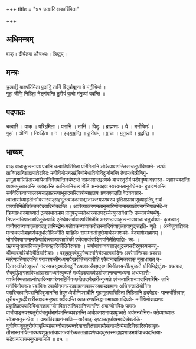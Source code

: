 +++
title = "४५ चत्वारि वाक्परिमिता"

+++
## अधिमन्त्रम्
वाक्। दीर्घतमा औचथ्यः। त्रिष्टुप्।

## मन्त्रः
च॒त्वारि॒ वाक्परि॑मिता प॒दानि॒ तानि॑ विदुर्ब्राह्म॒णा ये म॑नी॒षिणः॑ ।  
गुहा॒ त्रीणि॒ निहि॑ता॒ नेङ्ग॑यन्ति तु॒रीयं॑ वा॒चो म॑नु॒ष्या॑ वदन्ति ॥

## पदपाठः
च॒त्वारि॑ । वाक् । परि॑ऽमिता । प॒दानि॑ । तानि॑ । वि॒दुः॒ । ब्रा॒ह्म॒णाः । ये । म॒नी॒षिणः॑ ।  
गुहा॑ । त्रीणि॑ । निऽहि॑ता । न । इ॒ङ्ग॒य॒न्ति॒ । तु॒रीय॑म् । वा॒चः । म॒नु॒ष्याः॑ । व॒द॒न्ति॒ ॥

## भाष्यम्
वाक् वाचःक्रुत्स्नायाः पदानि चत्वारिपरिमिता परिमितानि लोकेयावागस्तिसाचतुर्धाविभक्ते- त्यर्थः तानिपदानिब्राह्मणावेदविदः मनीषिणोमनसईषिणोमेधाविनोविदुर्जानन्ति तेषांमध्येत्रीणिगु- हागुहायान्निहितास्थापितानिर्नेगयन्तिनचेष्टन्ते नप्रकाशन्तइत्यर्थः वाचस्तुरीयं पदंमनुष्याअज्ञास्त- ज्ज्ञाश्चवदन्ति व्यक्तमुच्चारयन्ति व्यवहरन्ति कानितानिचत्वारीति अन्त्रबहवः स्वस्वमतानुरोधेनब- हुधावर्णयन्ति सर्ववैदिकवाग्जालस्यसङ्ग्रहरूपाभूरादयस्तिस्रोव्याहृतयः प्रणवएकइति वेदत्रयसार- त्वात्तासांव्याहृतीनमेवसारसङ्ग्रहभूतत्वादकाराद्यात्मकस्यप्रणवस्य इतिसप्रणवासुव्याहृतिषु सर्वा- वाक्परिमितेतिकेचनवेदवादिनोवदन्ति । अपरेव्याकरणमतानुसारिणोनामाख्यातोपसर्गनिपातभेदे-न क्रियाप्रधानमाख्यातं द्रव्यप्रधानन्नाम प्रागुपसृज्यतेआख्यातपदस्येत्युपसर्गःप्रादिः उच्चावचेष्वर्थेषु- निपतनान्निपातःअपितुचेत्यादिः एतेष्वेवसर्वावाक्परिमितेति अखण्डायाःकृत्स्नायावाचः चतुर्धाव्या- कृतत्वात् वाग्वैपराच्यव्याकृतावदत् तामिन्द्रोमध्यतोवक्रम्यव्याकरोत्तस्मादियंव्याकृतावागुद्यतइति- श्रुतेः । अन्येतुयाज्ञिकाः मन्त्रःकल्पोब्राह्मणंचतुर्धालौकिकीति याज्ञिकैः समाम्नातोनुष्ठेयार्थप्रकाशको- वेदभागोब्राह्मणम् । भोगविषयागामानयेत्यादिरूपाव्यावहारिकी एष्वेवसर्वावाङ्गियमितेतियाज्ञि- काः । ऋग्यजुःसामानिचतुर्थीव्यावहारिकीतिनैरुक्ताः । सर्पाणांवाग्वयसाङ्क्षुद्रस्यसरीस्रुपस्यचचतु- र्थीव्यावहारिकीत्यैतिहासिकाः । पशुषुतूणवेषुम्रुगेष्वात्मनिचेत्यात्मवादिनः अपरेमान्त्रिकाः प्रकारा- न्तरेणप्रतिपादयन्ति परापश्यन्तीमध्यमावैखरीतिचत्वारीति एकैवनादात्मिकावाक् मूलाधारात् उ- दितासतीपरेत्युच्यते नदस्यचसूक्ष्मत्वेनदुर्निरूपत्वात्सैवहृदयगामिनीपश्यन्तीत्युच्यते योगिभिर्द्रष्टुंश- क्यत्वात् सैवबुद्धिङ्गताविवक्षांप्राप्तामध्यमेत्युच्यते मध्येहृदयाख्येउदीयमानत्वान्मध्यमा अथयदासै- ववक्रेस्थिताताल्वोष्ठादिव्यापारेणबहिर्निगच्छतितदावैखरीत्युच्यते एवंचत्वारिवाचःपदानिपरिमि- तानि मनीषिणोमनसः स्वामिनः स्वाधीनमनस्काब्राह्मणावाच्यस्यशब्दब्रह्मणः अधिगन्तारोयोगिनः परादिचत्वारिपदानिविदुजानन्ति तेषुमध्येत्रीणिपरादीनि गुहागुहायान्निहिता निहितानि हृदयेहृद- यान्तर्वर्तित्वात् तुरीयन्तुपदंवैखरीसंज्ञकंमनुष्याः सर्वेवदन्ति व्याकरणप्रसिद्धानामाख्यातादिपक्षे- मनीषिणोब्राह्मणाः प्रकृतिप्रत्ययादिविभागज्ञावाग्योगविदस्तानिपदानिजानन्ति अवाग्योगविदः पामराः वाचोवाङ्मयस्यतुरीयंचतुर्थंभागंवदन्तिव्यवहरन्ति अर्थप्रकाशनायप्रयुञ्चते अयंमन्त्रोनिरु- क्तेव्याख्यातः सोत्राप्यनुसन्धेयः । अथापिब्राह्मणंभवति—सावैवाक् सृष्टाचतुर्धाव्यभवदेष्वेवलोके- षुत्रीणिपशुषुतुरीयंयापृथिव्यांसाग्नौसारथन्तरेयान्तरिक्षेसावायौसावामदेव्येयादिविसादित्येसाबृह- तीसास्तनयित्नावथपशुषुततोयावागत्यरिच्यततांब्राह्मणेष्वदधुस्तस्माद्राह्मणाउभयींवाचंवदन्तिया- चदेवानांयाचमनुष्याणामिति ॥ ४५ ॥